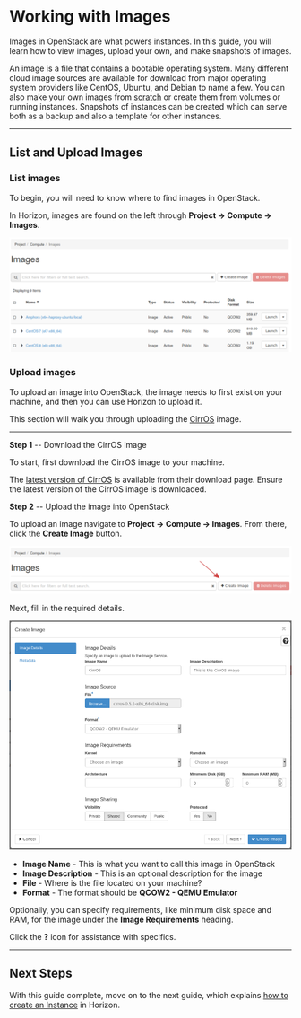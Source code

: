 Working with Images
=======================

Images in OpenStack are what powers instances. In this guide, you will
learn how to view images, upload your own, and make snapshots of images.

An image is a file that contains a bootable operating system. Many
different cloud image sources are available for download from major
operating system providers like CentOS, Ubuntu, and Debian to name a
few. You can also make your own images from
[scratch](https://docs.openstack.org/image-guide/create-images-manually.html)
or create them from volumes or running instances. Snapshots of instances
can be created which can serve both as a backup and also a template for
other instances.

------------------------------------------------------------------------


List and Upload Images
----------------------

### **List images**

To begin, you will need to know where to find images in OpenStack.

In Horizon, images are found on the left through **Project -\> Compute
-\> Images**.

![image](images/um_images.png)


### **Upload images**

To upload an image into OpenStack, the image needs to first exist on
your machine, and then you can use Horizon to upload it.

This section will walk you through uploading the
[CirrOS](https://github.com/cirros-dev/cirros) image.

------------------------------------------------------------------------

**Step 1** \-- Download the CirrOS image

To start, first download the CirrOS image to your machine.

The [latest version of
CirrOS](https://download.cirros-cloud.net/0.5.2/cirros-0.5.2-x86_64-disk.img)
is available from their download page. Ensure the latest version of the
CirrOS image is downloaded.


**Step 2** \-- Upload the image into OpenStack

To upload an image navigate to **Project -\> Compute -\> Images**. From
there, click the **Create Image** button.

![image](images/um_create_image.png)


Next, fill in the required details.

![image](images/um_create_image_form.png)

-   **Image Name** - This is what you want to call this image in
    OpenStack
-   **Image Description** - This is an optional description for the
    image
-   **File** - Where is the file located on your machine?
-   **Format** - The format should be **QCOW2 - QEMU Emulator**

Optionally, you can specify requirements, like minimum disk space and
RAM, for the image under the **Image Requirements** heading.

Click the **?** icon for assistance with specifics.

------------------------------------------------------------------------


Next Steps
----------

With this guide complete, move on to the next guide, which explains [how
to create an Instance](users_manual/create_an_instance.rst) in Horizon.
